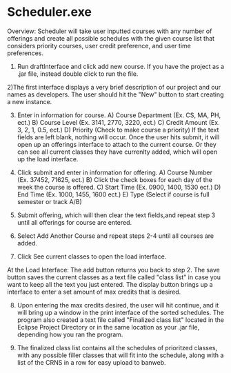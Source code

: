 # Scheduler.exe
Overview: Scheduler will take user inputted courses with any number of offerings and create all possible schedules with the given course list that considers priority courses, user credit preference, and user time preferences.


  1) Run draftInterface and click add new course. If you have the project as a .jar file, instead double click to run the file.
  
  2)The first interface displays a very brief description of our project and our names as developers. The user should hit the "New" button to start creating a new instance.
  
  3) Enter in information for course.
    A) Course Department  (Ex. CS, MA, PH, ect.)
    B) Course Level       (Ex. 3141, 2770, 3220, ect.)
    C) Credit Amount      (Ex. 3, 2, 1, 0.5, ect.)
    D) Priority           (Check to make course a priority)
    If the text fields are left blank, nothing will occur.
    Once the user hits submit, it will open up an offerings interface to attach to the current course. Or they can see all current classes they have currenlty added, which will open up the load interface.
    
  
    
 4) Click submit and enter in information for offering.
    A) Course Number      (Ex. 37452, 71625, ect.)
    B) Click the check boxes for each day of the week the course is offered.
    C) Start Time         (Ex. 0900, 1400, 1530 ect.)
    D) End Time           (Ex. 1000, 1455, 1600 ect.)
    E) Type               (Select if course is full semester or track A/B)
  5) Submit offering, which will then clear the text fields,and repeat step 3 until all offerings for course are entered.
  6) Select Add Another Course and repeat steps 2-4 until all courses are added.
  7) Click See current classes to open the load interface.
  
  At the Load Interface:
  The add button returns you back to step 2.
  The save button saves the current classes as a text file called "class list" in case you want to keep all the text you just entered.
  The display button brings up a interface to enter a set amount of max credits that is desired.
  
  8) Upon entering the max credits desired, the user will hit continue, and it will bring up a window in the print interface of the sorted schedules. The program also created a text file called "Finalized class list" located in the Eclipse Project Directory or in the same location as your .jar file, depending how you ran the program.
  
  9) The finalized class list contains all the schedules of prioritzed classes, with any possible filler classes that will fit into the schedule, along with a list of the CRNS in a row for easy upload to banweb.
